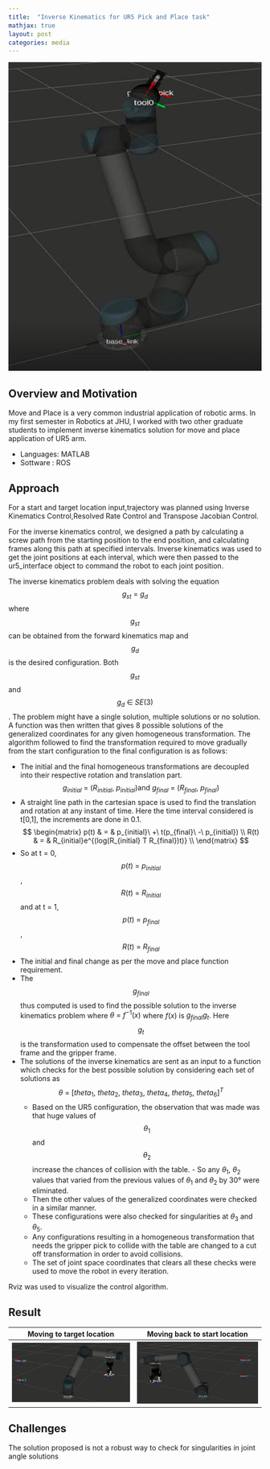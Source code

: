 ```yaml
---
title:  "Inverse Kinematics for UR5 Pick and Place task"
mathjax: true
layout: post
categories: media
---
```


![](/assets/UR5moveAndPlace/homeConfig.png)

## Overview and Motivation

Move and Place is a very common industrial application of robotic arms. In my first semester in Robotics at JHU, I worked with two other graduate students to implement inverse kinematics solution for move and place application of UR5 arm. 

- Languages: MATLAB
- Sottware : ROS

## Approach

For a start and target location input,trajectory was planned using Inverse Kinematics Control,Resolved Rate Control and Transpose Jacobian Control.

For the inverse kinematics control, we designed a path by calculating a screw path from the starting position to the end position, and calculating frames along this path at specified intervals. Inverse kinematics was used to get the joint positions at each interval, which were then passed to the ur5_interface object to command the robot to each joint position.

The inverse kinematics problem deals with solving the equation $$g_{st}\ =\ g_{d}$$ where $$g_{st}$$ can be obtained from the forward kinematics map and $$g_d$$ is the desired configuration. Both $$g_{st}$$ and $$g_{d}\ \in\ SE(3)$$. The problem might have a single solution, multiple solutions or no solution. A function was then written that gives 8 possible solutions of the generalized coordinates for any given homogeneous transformation. The algorithm followed to find the transformation required to move gradually from the start configuration to the final configuration is as follows:

- The initial and the final homogeneous transformations are decoupled into their respective rotation and translation part.
   $$g_{initial}\ =\ (R_{initial},\ p_{initial}) \text{and}\ g_{final}\ =\ (R_{final},\ p_{final})$$
- A straight line path in the cartesian space is used to find the translation and rotation at any instant of time. Here the time interval considered is t[0,1], the increments are done in 0.1.
$$
\begin{matrix}
p(t) & = & p_{initial}\ +\ t(p_{final}\ -\ p_{initial}) \\
R(t) & = & R_{initial}e^{(log(R_{initial} T R_{final})t)} \\
\end{matrix}
$$
- So at t = 0, $$p(t)\ =\ p_{initial}$$ , $$R(t)\ =\ R_{initial}$$  and at t = 1, $$p(t)\ =\ p_{final}$$ , $$R(t)\ =\ R_{final}$$ 
- The initial and final change as per the move and place function requirement. 
- The  $$g_{final}$$ thus computed is used to find the possible solution to the inverse kinematics problem where $\theta\ =\ f^{-1}(x)$ where $f(x)$ is $g_{final}g_{t}$. Here $$g_{t}$$ is the transformation used to compensate the offset between the tool frame and the gripper frame. 
- The solutions of the inverse kinematics are sent as an input to a function which checks for the best possible solution by considering each set of solutions as $$\theta\ =\ [theta_{1},\ theta_{2},\ theta_{3},\ theta_{4},\ theta_{5},\ theta_{6}]^T$$ 
  - Based on the UR5 configuration, the observation that was made was that huge values of $$\theta_{1}$$ and $$\theta_{2}$$ increase the chances of collision with the table.   - So any $\theta_{1}$, $\theta_{2}$ values that varied from the previous values of $\theta_{1}$ and $\theta_{2}$ by 30° were eliminated. 
  - Then the other values of the generalized coordinates were checked in a similar manner.
  - These configurations were also checked for singularities at $\theta_{3}$ and $\theta_{5}$.
  - Any configurations resulting in a homogeneous transformation that needs the gripper pick to collide with the table are changed to a cut off transformation in order to avoid collisions. 
  - The set of joint space coordinates that clears all these checks were used to move the robot in every iteration. 

Rviz was used to visualize the control algorithm. 

## Result

Moving to target location                        |  Moving back to start location
:-----------------------------------------------:|:------------------------------------------------:
![](/assets/UR5moveAndPlace/targetLocation.png)  |  ![](/assets/UR5moveAndPlace/startLocation.png)

## Challenges
The solution proposed is not a robust way to check for singularities in joint angle solutions 


